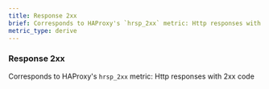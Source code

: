 ```yaml
---
title: Response 2xx
brief: Corresponds to HAProxy's `hrsp_2xx` metric: Http responses with 2xx code
metric_type: derive
---
```

### Response 2xx

Corresponds to HAProxy's `hrsp_2xx` metric: Http responses with 2xx code